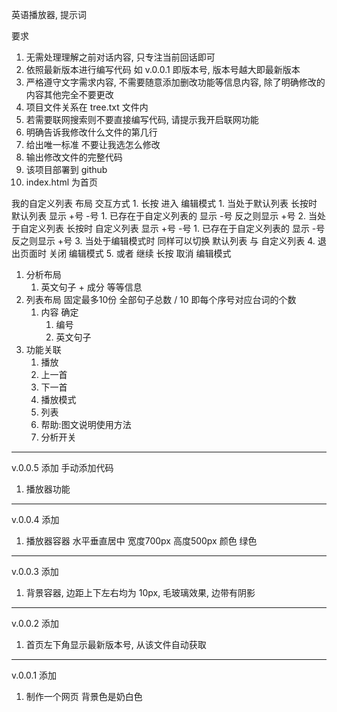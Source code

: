 英语播放器, 提示词

要求
1. 无需处理理解之前对话内容, 只专注当前回话即可
2. 依照最新版本进行编写代码 如 v.0.0.1 即版本号, 版本号越大即最新版本
3. 严格遵守文字需求内容, 不需要随意添加删改功能等信息内容, 除了明确修改的内容其他完全不要更改
4. 项目文件关系在 tree.txt 文件内
5. 若需要联网搜索则不要直接编写代码, 请提示我开启联网功能
6. 明确告诉我修改什么文件的第几行
7. 给出唯一标准 不要让我选怎么修改
8. 输出修改文件的完整代码
9. 该项目部署到 github
10. index.html 为首页




我的自定义列表 布局 交互方式
        1.  长按 进入 编辑模式
            1.  当处于默认列表 长按时 默认列表 显示 +号 -号 
                1.  已存在于自定义列表的 显示 -号 反之则显示 +号
            2.  当处于自定义列表 长按时 自定义列表 显示 +号 -号
                1.  已存在于自定义列表的 显示 -号 反之则显示 +号
            3.  当处于编辑模式时 同样可以切换 默认列表 与 自定义列表
            4.  退出页面时 关闭 编辑模式
            5.  或者 继续 长按 取消 编辑模式


1.  分析布局
    1.  英文句子 + 成分 等等信息
2.  列表布局 固定最多10份 全部句子总数 / 10 即每个序号对应台词的个数
    1.  内容 确定 
        1.  编号
        2.  英文句子
3.  功能关联
    1.  播放
    2.  上一首
    3.  下一首
    4.  播放模式
    5.  列表
    6.  帮助:图文说明使用方法
    7.  分析开关

---
v.0.0.5
添加 手动添加代码
1. 播放器功能
---
v.0.0.4 
添加
1. 播放器容器 水平垂直居中 宽度700px 高度500px 颜色 绿色
---
v.0.0.3
添加
1. 背景容器, 边距上下左右均为 10px, 毛玻璃效果, 边带有阴影
---
v.0.0.2
添加
1. 首页左下角显示最新版本号, 从该文件自动获取
---
v.0.0.1
添加
1. 制作一个网页 背景色是奶白色 
